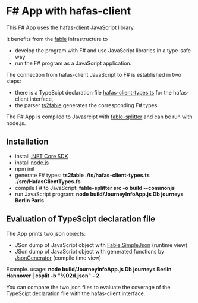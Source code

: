 # F# App with hafas-client

This F# App uses the [hafas-client](https://github.com/public-transport/hafas-client) JavaScript library.

It benefits from the [fable](https://fable.io/) infrastructure to

* develop the program with F# and use JavaScript libraries in a type-safe way  
* run the F# program as a JavaScript application.

The connection from hafas-client JavaScript to F# is established in two steps:

* there is a TypeScipt declaration file [hafas-client-types.ts](./ts/hafas-client-types.ts) for the hafas-client interface,
* the parser [ts2fable](https://www.npmjs.com/package/ts2fable) generates the corresponding F# types.

The F# App is compiled to Javasrcipt with [fable-splitter](https://www.npmjs.com/package/fable-splitter) and can be run with node.js.

## Installation

* install [.NET Core SDK](https://dotnet.microsoft.com/download)
* install [node.js](https://nodejs.org/en/)
* npm init
* generate F# types: **ts2fable ./ts/hafas-client-types.ts ./src/HafasClientTypes.fs**
* compile F# to JavaScript: **fable-splitter src -o build --commonjs**
* run JavaScript program: **node build/JourneyInfoApp.js Db journeys Berlin Paris**

## Evaluation of TypeScipt declaration file

The App prints two json objects:

* JSon dump of JavaScript object with [Fable.SimpleJson](https://github.com/Zaid-Ajaj/Fable.SimpleJson) (runtime view)
* JSon dump of JavaScript object with generated functions by [JsonGenerator](./JsonGenerator) (compile time view)

Example. usage: **node build/JourneyInfoApp.js Db journeys Berlin Hannover | csplit -b "%02d.json" - 2**

You can compare the two json files to evaluate the coverage of the TypeScipt declaration file with the hafas-client interface.